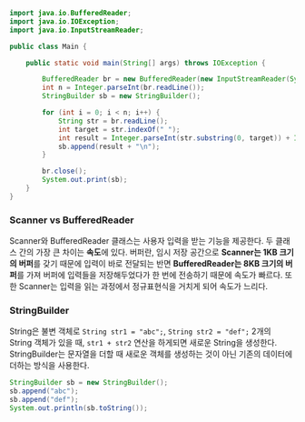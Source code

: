 ```java
import java.io.BufferedReader;
import java.io.IOException;
import java.io.InputStreamReader;

public class Main {

    public static void main(String[] args) throws IOException {

        BufferedReader br = new BufferedReader(new InputStreamReader(System.in));
        int n = Integer.parseInt(br.readLine());
        StringBuilder sb = new StringBuilder();

        for (int i = 0; i < n; i++) {
            String str = br.readLine();
            int target = str.indexOf(" ");
            int result = Integer.parseInt(str.substring(0, target)) + Integer.parseInt(str.substring(target + 1));
            sb.append(result + "\n");
        }

        br.close();
        System.out.print(sb);
    }
}
```

### Scanner vs BufferedReader

Scanner와 BufferedReader 클래스는 사용자 입력을 받는 기능을 제공한다. 두 클래스 간의 가장 큰 차이는 **속도**에 있다.
버퍼란, 임시 저장 공간으로 **Scanner는 1KB 크기의 버퍼**를 갖기 때문에 입력이 바로 전달되는 반면 **BufferedReader는 8KB 크기의 버퍼**를 가져 버퍼에 입력들을 저장해두었다가 한 번에 전송하기 때문에 속도가 빠르다. 또한 Scanner는 입력을 읽는 과정에서 정규표현식을
거치게 되어 속도가 느리다.

### StringBuilder

String은 불변 객체로 `String str1 = "abc";`, `String str2 = "def";` 2개의 String 객체가 있을 때, `str1 + str2` 연산을 하게되면 새로운 String을 생성한다. StringBuilder는 문자열을 더할 때 새로운 객체를 생성하는 것이 아닌 기존의 데이터에 더하는 방식을 사용한다.

```java
StringBuilder sb = new StringBuilder();
sb.append("abc");
sb.append("def");
System.out.println(sb.toString());
```
